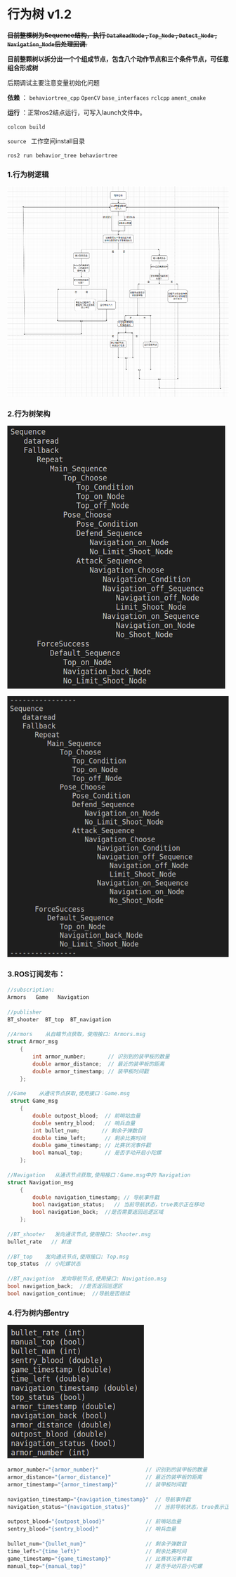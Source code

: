 # 行为树 v1.2

~~**目前整棵树为Sequence结构，执行 `DataReadNode` , `Top_Node` , `Detect_Node` , `Navigation_Node`后处理回调.**~~

**目前整颗树以拆分出一个个组成节点，包含八个动作节点和三个条件节点，可任意组合形成树**

后期调试主要注意变量初始化问题

**依赖** ：  `behaviortree_cpp`   `OpenCV`  `base_interfaces`  `rclcpp` `ament_cmake`

**运行** ：正常ros2结点运行，可写入launch文件中。

`colcon build`  

`source ` 工作空间install目录

`ros2 run behavior_tree behaviortree `

### 1.行为树逻辑

![](image/流程图.png)

### 2.行为树架构

![](image/行为树架构.png)

![](image/行为树结构.png)


### 3.ROS订阅发布：

```c++
//subscription:
Armors   Game   Navigation     

//publisher
BT_shooter  BT_top  BT_navigation

//Armors    从自瞄节点获取，使用接口: Armors.msg
struct Armor_msg
    {
        int armor_number;       // 识别到的装甲板的数量
        double armor_distance;  // 最近的装甲板的距离
        double armor_timestamp; // 装甲板时间戳
    };

//Game    从通讯节点获取,使用接口：Game.msg
 struct Game_msg
    {
        double outpost_blood;  // 前哨站血量
        double sentry_blood;   // 哨兵血量
        int bullet_num;       // 剩余子弹数目
        double time_left;      // 剩余比赛时间
        double game_timestamp; // 比赛状况事件戳
        bool manual_top;       // 是否手动开启小陀螺
    };

//Navigation   从通讯节点获取,使用接口：Game.msg中的 Navigation
struct Navigation_msg
    {
        double navigation_timestamp; // 导航事件戳
        bool navigation_status;   // 当前导航状态，true表示正在移动
        bool navigation_back;  //是否需要返回巡逻区域
    };

//BT_shooter   发向通讯节点,使用接口: Shooter.msg
bullet_rate   // 射速

//BT_top    发向通讯节点,使用接口: Top.msg
top_status  // 小陀螺状态

//BT_navigation  发向导航节点,使用接口: Navigation.msg
bool navigation_back;  //是否返回巡逻区
bool navigation_continue;  //导航是否继续
```



### 4.行为树内部entry
![](image/内部键值对.png)

```c++
armor_number="{armor_number}"               // 识别到的装甲板的数量
armor_distance="{armor_distance}"           // 最近的装甲板的距离
armor_timestamp="{armor_timestamp}"         // 装甲板时间戳
            
navigation_timestamp="{navigation_timestamp}"  // 导航事件戳
navigation_status="{navigation_status}"        // 当前导航状态，true表示正在移动
            
outpost_blood="{outpost_blood}"             // 前哨站血量
sentry_blood="{sentry_blood}"               // 哨兵血量
            
bullet_num="{bullet_num}"                   // 剩余子弹数目
time_left="{time_left}"                     // 剩余比赛时间
game_timestamp="{game_timestamp}"           // 比赛状况事件戳
manual_top="{manual_top}"                   // 是否手动开启小陀螺
```



